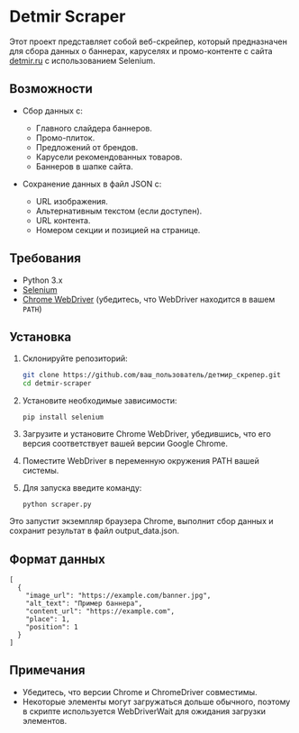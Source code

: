 # Detmir Scraper

Этот проект представляет собой веб-скрейпер, который предназначен для сбора данных о баннерах, каруселях и промо-контенте с сайта [detmir.ru](https://www.detmir.ru/) с использованием Selenium.

## Возможности

- Сбор данных с:
  - Главного слайдера баннеров.
  - Промо-плиток.
  - Предложений от брендов.
  - Карусели рекомендованных товаров.
  - Баннеров в шапке сайта.
  
- Сохранение данных в файл JSON с:
  - URL изображения.
  - Альтернативным текстом (если доступен).
  - URL контента.
  - Номером секции и позицией на странице.

## Требования

- Python 3.x
- [Selenium](https://pypi.org/project/selenium/)
- [Chrome WebDriver](https://sites.google.com/a/chromium.org/chromedriver/downloads) (убедитесь, что WebDriver находится в вашем `PATH`)

## Установка

1. Склонируйте репозиторий:

   ```bash
   git clone https://github.com/ваш_пользователь/детмир_скрепер.git
   cd detmir-scraper
2. Установите необходимые зависимости:
    ```
    pip install selenium
3. Загрузите и установите Chrome WebDriver, убедившись, что его версия соответствует вашей версии Google Chrome.
4. Поместите WebDriver в переменную окружения PATH вашей системы.
5. Для запуска введите команду:
    ```
   python scraper.py
Это запустит экземпляр браузера Chrome, выполнит сбор данных и сохранит результат в файл output_data.json.
## Формат данных
```
[
  {
    "image_url": "https://example.com/banner.jpg",
    "alt_text": "Пример баннера",
    "content_url": "https://example.com",
    "place": 1,
    "position": 1
  }
]
```
## Примечания
- Убедитесь, что версии Chrome и ChromeDriver совместимы.
- Некоторые элементы могут загружаться дольше обычного, поэтому в скрипте используется WebDriverWait для ожидания загрузки элементов.
